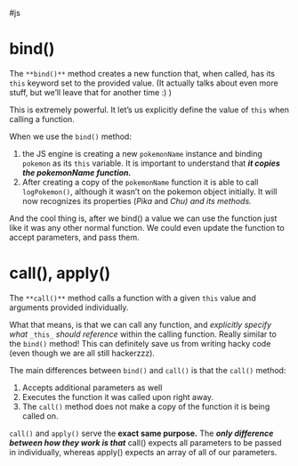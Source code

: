 #js

# **bind()**

The `**bind()**` method creates a new function that, when called, has its `this` keyword set to the provided value. (It actually talks about even more stuff, but we’ll leave that for another time :) )

This is extremely powerful. It let’s us explicitly define the value of `this` when calling a function.

When we use the `bind()` method:

1.  the JS engine is creating a new `pokemonName` instance and binding `pokemon` as its `this` variable. It is important to understand that **_it copies the pokemonName function._**
2.  After creating a copy of the `pokemonName` function it is able to call `logPokemon()`, although it wasn’t on the pokemon object initially. It will now recognizes its properties (_Pika_ and _Chu) and its methods._

And the cool thing is, after we bind() a value we can use the function just like it was any other normal function. We could even update the function to accept parameters, and pass them.

# **call(), apply()**
The `**call()**` method calls a function with a given `this` value and arguments provided individually.

What that means, is that we can call any function, and _explicitly specify what_ `_this_` _should reference_ within the calling function. Really similar to the `bind()` method! This can definitely save us from writing hacky code (even though we are all still hackerzzz).

The main differences between `bind()` and `call()` is that the `call()` method:

1.  Accepts additional parameters as well
2.  Executes the function it was called upon right away.
3.  The `call()` method does not make a copy of the function it is being called on.

`call()` and `apply()` serve the **exact same purpose.** The **_only difference between how they work is that_** call() expects all parameters to be passed in individually, whereas apply() expects an array of all of our parameters.